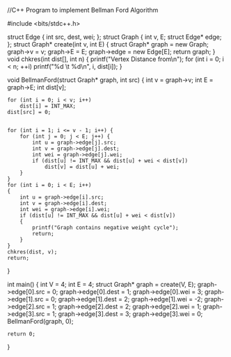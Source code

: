 //C++ Program to implement Bellman Ford Algorithm

#include <bits/stdc++.h> 

struct Edge 
{ 
    int src, dest, wei; 
}; 
struct Graph 
{ 
    int v, E; 
    struct Edge* edge; 
}; 
struct Graph* create(int v, int E) 
{ 
    struct Graph* graph = new Graph; 
    graph->v = v; 
    graph->E = E; 
    graph->edge = new Edge[E]; 
    return graph; 
} 
void chkres(int dist[], int n) 
{ 
    printf("Vertex   Distance from\n"); 
    for (int i = 0; i < n; ++i) 
        printf("%d \t %d\n", i, dist[i]); 
} 
  
void BellmanFord(struct Graph* graph, int src) 
{ 
    int v = graph->v; 
    int E = graph->E; 
    int dist[v]; 
    
    for (int i = 0; i < v; i++) 
        dist[i] = INT_MAX; 
    dist[src] = 0; 
  
    
    for (int i = 1; i <= v - 1; i++) { 
        for (int j = 0; j < E; j++) { 
            int u = graph->edge[j].src; 
            int v = graph->edge[j].dest; 
            int wei = graph->edge[j].wei; 
            if (dist[u] != INT_MAX && dist[u] + wei < dist[v]) 
                dist[v] = dist[u] + wei; 
        } 
    }  
    for (int i = 0; i < E; i++) 
    { 
        int u = graph->edge[i].src; 
        int v = graph->edge[i].dest; 
        int wei = graph->edge[i].wei; 
        if (dist[u] != INT_MAX && dist[u] + wei < dist[v])
        { 
            printf("Graph contains negative weight cycle");
            return;
        } 
    } 
    chkres(dist, v); 
    return; 
} 




  
int main() 
{
    int V = 4; 
    int E = 4;
    struct Graph* graph = create(V, E); 
    graph->edge[0].src = 0; 
    graph->edge[0].dest = 1; 
    graph->edge[0].wei = 3; 
    graph->edge[1].src = 0; 
    graph->edge[1].dest = 2; 
    graph->edge[1].wei = -2;
    graph->edge[2].src = 1; 
    graph->edge[2].dest = 2; 
    graph->edge[2].wei = 1; 
    graph->edge[3].src = 1; 
    graph->edge[3].dest = 3; 
    graph->edge[3].wei = 0; 
    BellmanFord(graph, 0); 
  
    return 0; 
}





